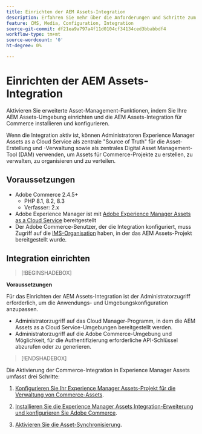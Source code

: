 ```yaml
---
title: Einrichten der AEM Assets-Integration
description: Erfahren Sie mehr über die Anforderungen und Schritte zum Einrichten der Integration zwischen Adobe Commerce und AEM Assets as a Cloud Service.
feature: CMS, Media, Configuration, Integration
source-git-commit: df21ea9a797a4f11d0104cf34134ced3bbabbdf4
workflow-type: tm+mt
source-wordcount: '0'
ht-degree: 0%

---
```



# Einrichten der AEM Assets-Integration

Aktivieren Sie erweiterte Asset-Management-Funktionen, indem Sie Ihre AEM Assets-Umgebung einrichten und die AEM Assets-Integration für Commerce installieren und konfigurieren.

Wenn die Integration aktiv ist, können Administratoren Experience Manager Assets as a Cloud Service als zentrale &quot;Source of Truth&quot; für die Asset-Erstellung und -Verwaltung sowie als zentrales Digital Asset Management-Tool (DAM) verwenden, um Assets für Commerce-Projekte zu erstellen, zu verwalten, zu organisieren und zu verteilen.

## Voraussetzungen

- Adobe Commerce 2.4.5+
   - PHP 8.1, 8.2, 8.3
   - Verfasser: 2.x
- Adobe Experience Manager ist mit [Adobe Experience Manager Assets as a Cloud Service](https://experienceleague.adobe.com/de/docs/experience-manager-cloud-service/content/assets/overview) bereitgestellt
- Der Adobe Commerce-Benutzer, der die Integration konfiguriert, muss Zugriff auf die [IMS-Organisation](https://experienceleague.adobe.com/en/docs/core-services/interface/administration/organizations#concept_EA8AEE5B02CF46ACBDAD6A8508646255) haben, in der das AEM Assets-Projekt bereitgestellt wurde.

## Integration einrichten

>[!BEGINSHADEBOX]

**Voraussetzungen**

Für das Einrichten der AEM Assets-Integration ist der Administratorzugriff erforderlich, um die Anwendungs- und Umgebungskonfiguration anzupassen.

- Administratorzugriff auf das Cloud Manager-Programm, in dem die AEM Assets as a Cloud Service-Umgebungen bereitgestellt werden.
- Administratorzugriff auf die Adobe Commerce-Umgebung und Möglichkeit, für die Authentifizierung erforderliche API-Schlüssel abzurufen oder zu generieren.

>[!ENDSHADEBOX]

Die Aktivierung der Commerce-Integration in Experience Manager Assets umfasst drei Schritte:

1. [Konfigurieren Sie Ihr Experience Manager Assets-Projekt für die Verwaltung von Commerce-Assets](aem-assets-configure-aem.md).

1. [Installieren Sie die Experience Manager Assets Integration-Erweiterung und konfigurieren Sie Adobe Commerce](aem-assets-configure-aem.md).

1. [Aktivieren Sie die Asset-Synchronisierung](aem-assets-setup-synchronization.md).
